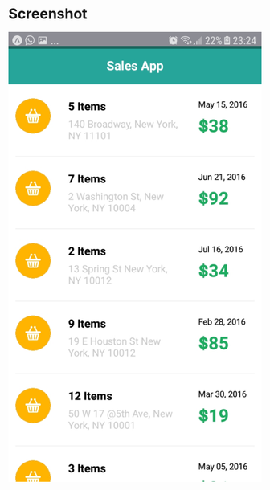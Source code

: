 # Screenshot
<p align="center">
  <img src="https://github.com/putuandikawirasatriya/menampilkanListview69/blob/master/screenshot/Screenshot_20180314-232430.jpg"/>
</p>
